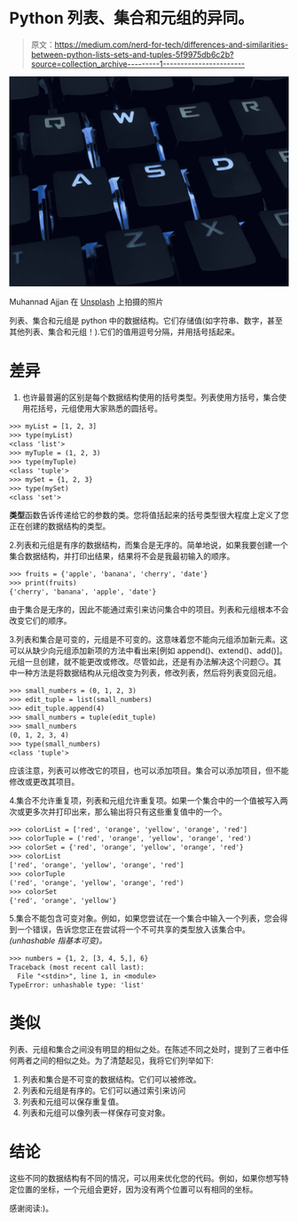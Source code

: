 # Python 列表、集合和元组的异同。

> 原文：<https://medium.com/nerd-for-tech/differences-and-similarities-between-python-lists-sets-and-tuples-5f9975db6c2b?source=collection_archive---------1----------------------->

![](img/4d18ebfb770d627f75576495cff4d09b.png)

Muhannad Ajjan 在 [Unsplash](https://unsplash.com?utm_source=medium&utm_medium=referral) 上拍摄的照片

列表、集合和元组是 python 中的数据结构。它们存储值(如字符串、数字，甚至其他列表、集合和元组！).它们的值用逗号分隔，并用括号括起来。

# 差异

1.  也许最普遍的区别是每个数据结构使用的括号类型。列表使用方括号，集合使用花括号，元组使用大家熟悉的圆括号。

```
>>> myList = [1, 2, 3]
>>> type(myList)
<class 'list'>
>>> myTuple = (1, 2, 3)
>>> type(myTuple)
<class 'tuple'>
>>> mySet = {1, 2, 3}
>>> type(mySet)
<class 'set'>
```

**类型**函数告诉传递给它的参数的类。您将值括起来的括号类型很大程度上定义了您正在创建的数据结构的类型。

2.列表和元组是有序的数据结构，而集合是无序的。简单地说，如果我要创建一个集合数据结构，并打印出结果，结果将不会是我最初输入的顺序。

```
>>> fruits = {'apple', 'banana', 'cherry', 'date'}
>>> print(fruits)
{'cherry', 'banana', 'apple', 'date'}
```

由于集合是无序的，因此不能通过索引来访问集合中的项目。列表和元组根本不会改变它们的顺序。

3.列表和集合是可变的，元组是不可变的。这意味着您不能向元组添加新元素。这可以从缺少向元组添加新项的方法中看出来[例如 append()、extend()、add()]。元组一旦创建，就不能更改或修改。尽管如此，还是有办法解决这个问题😏。其中一种方法是将数据结构从元组改变为列表，修改列表，然后将列表变回元组。

```
>>> small_numbers = (0, 1, 2, 3)
>>> edit_tuple = list(small_numbers)
>>> edit_tuple.append(4)
>>> small_numbers = tuple(edit_tuple)
>>> small_numbers
(0, 1, 2, 3, 4)
>>> type(small_numbers)
<class 'tuple'>
```

应该注意，列表可以修改它的项目，也可以添加项目。集合可以添加项目，但不能修改或更改其项目。

4.集合不允许重复项，列表和元组允许重复项。如果一个集合中的一个值被写入两次或更多次并打印出来，那么输出将只有这些重复值中的一个。

```
>>> colorList = ['red', 'orange', 'yellow', 'orange', 'red']
>>> colorTuple = ('red', 'orange', 'yellow', 'orange', 'red')
>>> colorSet = {'red', 'orange', 'yellow', 'orange', 'red'}
>>> colorList
['red', 'orange', 'yellow', 'orange', 'red']
>>> colorTuple
('red', 'orange', 'yellow', 'orange', 'red')
>>> colorSet
{'red', 'orange', 'yellow'}
```

5.集合不能包含可变对象。例如，如果您尝试在一个集合中输入一个列表，您会得到一个错误，告诉您您正在尝试将一个不可共享的类型放入该集合中。 *(unhashable 指基本可变)。*

```
>>> numbers = {1, 2, [3, 4, 5,], 6}
Traceback (most recent call last):
  File "<stdin>", line 1, in <module>
TypeError: unhashable type: 'list'
```

# 类似

列表、元组和集合之间没有明显的相似之处。在陈述不同之处时，提到了三者中任何两者之间的相似之处。为了清楚起见，我将它们列举如下:

1.  列表和集合是不可变的数据结构。它们可以被修改。
2.  列表和元组是有序的。它们可以通过索引来访问
3.  列表和元组可以保存重复值。
4.  列表和元组可以像列表一样保存可变对象。

# 结论

这些不同的数据结构有不同的情况，可以用来优化您的代码。例如，如果你想写特定位置的坐标，一个元组会更好，因为没有两个位置可以有相同的坐标。

感谢阅读:)。